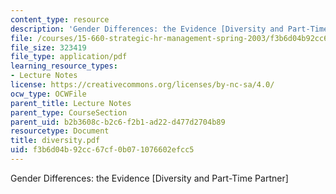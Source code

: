 ```yaml
---
content_type: resource
description: 'Gender Differences: the Evidence [Diversity and Part-Time Partner]'
file: /courses/15-660-strategic-hr-management-spring-2003/f3b6d04b92cc67cf0b071076602efcc5_diversity.pdf
file_size: 323419
file_type: application/pdf
learning_resource_types:
- Lecture Notes
license: https://creativecommons.org/licenses/by-nc-sa/4.0/
ocw_type: OCWFile
parent_title: Lecture Notes
parent_type: CourseSection
parent_uid: b2b3608c-b2c6-f2b1-ad22-d477d2704b89
resourcetype: Document
title: diversity.pdf
uid: f3b6d04b-92cc-67cf-0b07-1076602efcc5
---
```

Gender Differences: the Evidence [Diversity and Part-Time Partner]